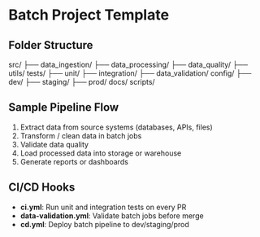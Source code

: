 # Batch Project Template

## Folder Structure
src/
├── data_ingestion/
├── data_processing/
├── data_quality/
├── utils/
tests/
├── unit/
├── integration/
├── data_validation/
config/
├── dev/
├── staging/
├── prod/
docs/
scripts/

## Sample Pipeline Flow
1. Extract data from source systems (databases, APIs, files)
2. Transform / clean data in batch jobs
3. Validate data quality
4. Load processed data into storage or warehouse
5. Generate reports or dashboards

## CI/CD Hooks
- **ci.yml**: Run unit and integration tests on every PR
- **data-validation.yml**: Validate batch jobs before merge
- **cd.yml**: Deploy batch pipeline to dev/staging/prod
